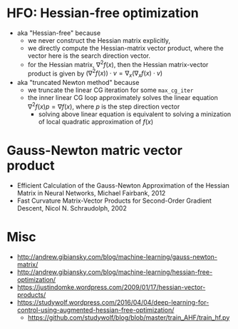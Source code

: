 # HFO: Hessian-free optimization
* aka "Hessian-free" because 
  * we never construct the Hessian matrix explicitly, 
  * we directly compute the Hessian-matrix vector product, where the vector here is the search direction vector.
  * for the Hessian matrix, $\nabla^2 f(x)$, then the Hessian matrix-vector product is given by
    $\big(\nabla^2 f(x) \big) \cdot v = \nabla_x \big( \nabla_x f(x) \cdot v \big)$
* aka "truncated Newton method" because
  * we truncate the linear CG iteration for some `max_cg_iter`
  * the inner linear CG loop approximately solves the linear equation $\nabla^2 f(x) p = \nabla f(x)$,
    where $p$ is the step direction vector
    * solving above linear equation is equivalent to solving a minization of local quadratic approximation of $f(x)$
  
# Gauss-Newton matric vector product
* Efficient Calculation of the Gauss-Newton Approximation of the Hessian Matrix in Neural Networks, Michael Fairbank, 2012
* Fast Curvature Matrix-Vector Products for Second-Order Gradient Descent, Nicol N. Schraudolph, 2002

# Misc
* http://andrew.gibiansky.com/blog/machine-learning/gauss-newton-matrix/
* http://andrew.gibiansky.com/blog/machine-learning/hessian-free-optimization/
* https://justindomke.wordpress.com/2009/01/17/hessian-vector-products/
* https://studywolf.wordpress.com/2016/04/04/deep-learning-for-control-using-augmented-hessian-free-optimization/
  * https://github.com/studywolf/blog/blob/master/train_AHF/train_hf.py
